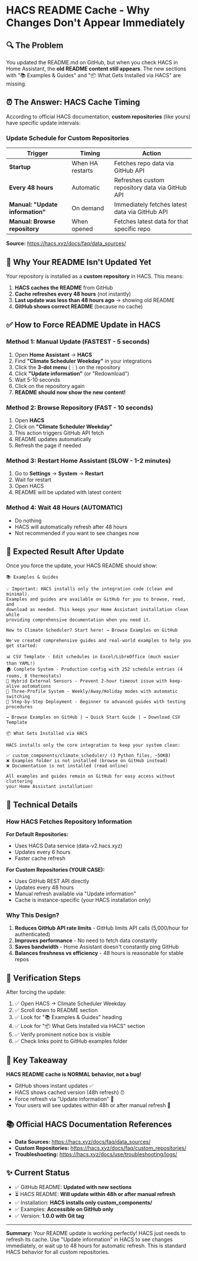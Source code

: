 # HACS README Cache - Why Changes Don't Appear Immediately

## 🔍 The Problem

You updated the README.md on GitHub, but when you check HACS in Home Assistant, the **old README content still appears**. The new sections with "📚 Examples & Guides" and "📦 What Gets Installed via HACS" are missing.

## ⏰ The Answer: HACS Cache Timing

According to official HACS documentation, **custom repositories** (like yours) have specific update intervals:

### Update Schedule for Custom Repositories

| Trigger | Timing | Action |
|---------|--------|--------|
| **Startup** | When HA restarts | Fetches repo data via GitHub API |
| **Every 48 hours** | Automatic | Refreshes custom repository data via GitHub API |
| **Manual: "Update information"** | On demand | Immediately fetches latest data via GitHub API |
| **Manual: Browse repository** | When opened | Fetches latest data for that specific repo |

**Source:** https://hacs.xyz/docs/faq/data_sources/

## 📖 Why Your README Isn't Updated Yet

Your repository is installed as a **custom repository** in HACS. This means:

1. **HACS caches the README** from GitHub
2. **Cache refreshes every 48 hours** (not instantly)
3. **Last update was less than 48 hours ago** → showing old README
4. **GitHub shows correct README** (because no cache)

## ✅ How to Force README Update in HACS

### Method 1: Manual Update (FASTEST - 5 seconds)

1. Open **Home Assistant** → **HACS**
2. Find **"Climate Scheduler Weekday"** in your integrations
3. Click the **3-dot menu** (⋮) on the repository
4. Click **"Update information"** (or "Redownload")
5. Wait 5-10 seconds
6. Click on the repository again
7. **README should now show the new content!**

### Method 2: Browse Repository (FAST - 10 seconds)

1. Open **HACS**
2. Click on **"Climate Scheduler Weekday"**
3. This action triggers GitHub API fetch
4. README updates automatically
5. Refresh the page if needed

### Method 3: Restart Home Assistant (SLOW - 1-2 minutes)

1. Go to **Settings** → **System** → **Restart**
2. Wait for restart
3. Open HACS
4. README will be updated with latest content

### Method 4: Wait 48 Hours (AUTOMATIC)

- Do nothing
- HACS will automatically refresh after 48 hours
- Not recommended if you want to see changes now

## 🎯 Expected Result After Update

Once you force the update, your HACS README should show:

```
📚 Examples & Guides

💡 Important: HACS installs only the integration code (clean and minimal). 
Examples and guides are available on GitHub for you to browse, read, and 
download as needed. This keeps your Home Assistant installation clean while 
providing comprehensive documentation when you need it.

New to Climate Scheduler? Start here! → Browse Examples on GitHub

We've created comprehensive guides and real-world examples to help you get started:

📊 CSV Template - Edit schedules in Excel/LibreOffice (much easier than YAML!)
🏠 Complete System - Production config with 252 schedule entries (4 rooms, 8 thermostats)
🔄 Hybrid External Sensors - Prevent 2-hour timeout issue with keep-alive automations
📅 Three-Profile System - Weekly/Away/Holiday modes with automatic switching
📖 Step-by-Step Deployment - Beginner to advanced guides with testing procedures

→ Browse Examples on GitHub | → Quick Start Guide | → Download CSV Template

📦 What Gets Installed via HACS

HACS installs only the core integration to keep your system clean:

✅ custom_components/climate_scheduler/ (3 Python files, ~50KB)
❌ Examples folder is not installed (browse on GitHub instead)
❌ Documentation is not installed (read online)

All examples and guides remain on GitHub for easy access without cluttering 
your Home Assistant installation!
```

## 📝 Technical Details

### How HACS Fetches Repository Information

**For Default Repositories:**
- Uses HACS Data service (data-v2.hacs.xyz)
- Updates every 6 hours
- Faster cache refresh

**For Custom Repositories (YOUR CASE):**
- Uses GitHub REST API directly
- Updates every 48 hours
- Manual refresh available via "Update information"
- Cache is instance-specific (your HACS installation only)

### Why This Design?

1. **Reduces GitHub API rate limits** - GitHub limits API calls (5,000/hour for authenticated)
2. **Improves performance** - No need to fetch data constantly
3. **Saves bandwidth** - Home Assistant doesn't constantly ping GitHub
4. **Balances freshness vs efficiency** - 48 hours is reasonable for stable repos

## 🚀 Verification Steps

After forcing the update:

1. ✅ Open HACS → Climate Scheduler Weekday
2. ✅ Scroll down to README section
3. ✅ Look for "📚 Examples & Guides" heading
4. ✅ Look for "📦 What Gets Installed via HACS" section
5. ✅ Verify prominent notice box is visible
6. ✅ Check links point to GitHub examples folder

## 🌟 Key Takeaway

**HACS README cache is NORMAL behavior, not a bug!**

- GitHub shows instant updates ✅
- HACS shows cached version (48h refresh) ⏰
- Force refresh via "Update information" 🔄
- Your users will see updates within 48h or after manual refresh 👥

## 📚 Official HACS Documentation References

- **Data Sources:** https://hacs.xyz/docs/faq/data_sources/
- **Custom Repositories:** https://hacs.xyz/docs/faq/custom_repositories/
- **Troubleshooting:** https://hacs.xyz/docs/use/troubleshooting/logs/

## ✨ Current Status

- ✅ GitHub README: **Updated with new sections**
- ⏳ HACS README: **Will update within 48h or after manual refresh**
- ✅ Installation: **HACS installs only custom_components/**
- ✅ Examples: **Accessible on GitHub only**
- ✅ Version: **1.0.0 with Git tag**

---

**Summary:** Your README update is working perfectly! HACS just needs to refresh its cache. Use "Update information" in HACS to see changes immediately, or wait up to 48 hours for automatic refresh. This is standard HACS behavior for all custom repositories.
